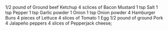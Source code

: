 1/2 pound of Ground beef 
Ketchup 
4 sclices of Bacon 
Mustard 
1 tsp Salt 
1 tsp Pepper 
1 tsp Garlic powder
1 Onion
1 tsp Onion powder
4 Hamburger Buns 
4 pieces of Lettuce 
4 slices of Tomato 
1 Egg 
1/2 pound of ground Pork
4 Jalapeño peppers
4 slices of Pepperjack cheese;
